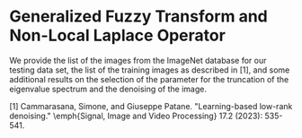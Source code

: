 # Generalized Fuzzy Transform and Non-Local Laplace Operator

We provide the list of the images from the ImageNet database for our testing data set, the list of the training images as described in [1], and some additional results on the selection of the parameter for the truncation of the eigenvalue spectrum and the denoising of the image.

[1] Cammarasana, Simone, and Giuseppe Patane. "Learning-based low-rank denoising." \emph{Signal, Image and Video Processing} 17.2 (2023): 535-541.
